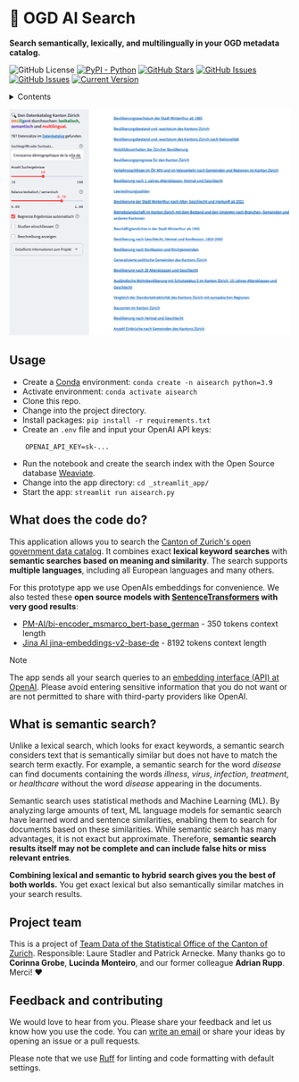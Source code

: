 # 🦄 OGD AI Search
**Search semantically, lexically, and multilingually in your OGD metadata catalog.**

![GitHub License](https://img.shields.io/github/license/machinelearningzh/ogd_ai-search)
[![PyPI - Python](https://img.shields.io/badge/python-v3.9+-blue.svg)](https://github.com/machinelearningZH/ogd_ai-search)
[![GitHub Stars](https://img.shields.io/github/stars/machinelearningZH/ogd_ai-search.svg)](https://github.com/machinelearningZH/ogd_ai-search/stargazers)
[![GitHub Issues](https://img.shields.io/github/issues/machinelearningZH/ogd_ai-search.svg)](https://github.com/machinelearningZH/ogd_ai-search/issues)
[![GitHub Issues](https://img.shields.io/github/issues-pr/machinelearningZH/ogd_ai-search.svg)](https://img.shields.io/github/issues-pr/machinelearningZH/ogd_ai-search) 
[![Current Version](https://img.shields.io/badge/version-0.1-green.svg)](https://github.com/machinelearningZH/ogd_ai-search)

<details>
<summary>Contents</summary>

- [Usage](#usage)
- [What does the code do?](#what-does-the-code-do)
- [What is semantic search?](#what-is-semantic-search)
- [Project team](#project-team)
- [Feedback and contributing](#feedback-and-contributing)

</details>

![](_imgs/app_ui.png)


## Usage
- Create a [Conda](https://conda.io/projects/conda/en/latest/index.html) environment: `conda create -n aisearch python=3.9`
- Activate environment: `conda activate aisearch`
- Clone this repo.
- Change into the project directory.
- Install packages: `pip install -r requirements.txt`
- Create an `.env` file and input your OpenAI API keys:
```
    OPENAI_API_KEY=sk-...
```
- Run the notebook and create the search index with the Open Source database [Weaviate](https://weaviate.io/).
- Change into the app directory: `cd _streamlit_app/`
- Start the app: `streamlit run aisearch.py`

## What does the code do?
This application allows you to search the [Canton of Zurich's open government data catalog](https://www.zh.ch/en/politics-state/statistics-data/data-catalog.html#/). It combines exact **lexical keyword searches** with **semantic searches based on meaning and similarity**. The search supports **multiple languages**, including all European languages and many others.

For this prototype app we use OpenAIs embeddings for convenience. We also tested these **open source models with [SentenceTransformers](https://sbert.net/) with very good results**: 

- [PM-AI/bi-encoder_msmarco_bert-base_german](https://huggingface.co/PM-AI/bi-encoder_msmarco_bert-base_german) - 350 tokens context length
- [Jina AI jina-embeddings-v2-base-de](https://huggingface.co/jinaai/jina-embeddings-v2-base-de) - 8192 tokens context length
 
> [!Note]
> The app sends all your search queries to an [embedding interface (API) at OpenAI](https://platform.openai.com/docs/guides/embeddings). Please avoid entering sensitive information that you do not want or are not permitted to share with third-party providers like OpenAI.

## What is semantic search?
Unlike a lexical search, which looks for exact keywords, a semantic search considers text that is semantically similar but does not have to match the search term exactly. For example, a semantic search for the word *disease* can find documents containing the words *illness*, *virus*, *infection*, *treatment*, or *healthcare* without the word *disease* appearing in the documents.

Semantic search uses statistical methods and Machine Learning (ML). By analyzing large amounts of text, ML language models for semantic search have learned word and sentence similarities, enabling them to search for documents based on these similarities. While semantic search has many advantages, it is not exact but approximate. Therefore, **semantic search results itself may not be complete and can include false hits or miss relevant entries**.

**Combining lexical and semantic to hybrid search gives you the best of both worlds.** You get exact lexical but also semantically similar matches in your search results.

## Project team
This is a project of [Team Data of the Statistical Office of the Canton of Zurich](https://www.zh.ch/de/direktion-der-justiz-und-des-innern/statistisches-amt/data.html). Responsible: Laure Stadler and Patrick Arnecke. Many thanks go to **Corinna Grobe**, **Lucinda Monteiro**, and our former colleague **Adrian Rupp**. Merci! ❤️

## Feedback and contributing
We would love to hear from you. Please share your feedback and let us know how you use the code. You can [write an email](mailto:datashop@statistik.zh.ch) or share your ideas by opening an issue or a pull requests.

Please note that we use [Ruff](https://docs.astral.sh/ruff/) for linting and code formatting with default settings.

